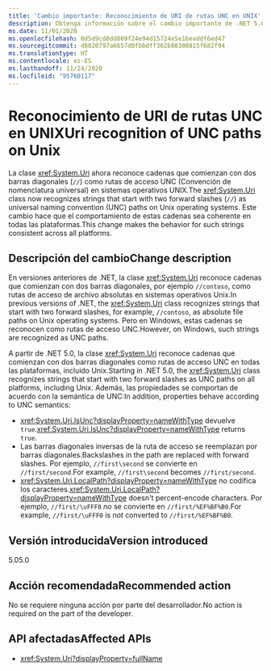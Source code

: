 ```yaml
---
title: 'Cambio importante: Reconocimiento de URI de rutas UNC en UNIX'
description: Obtenga información sobre el cambio importante de .NET 5.0 en las bibliotecas básicas de .NET donde ahora la clase Uri reconoce cadenas que comienzan con dos barras diagonales como rutas de acceso UNC en Unix.
ms.date: 11/01/2020
ms.openlocfilehash: 0d5d9cd8dd869f24e94d15724e5e16eaddf6ed47
ms.sourcegitcommit: d8020797a6657d0fbbdff362b80300815f682f94
ms.translationtype: HT
ms.contentlocale: es-ES
ms.lasthandoff: 11/24/2020
ms.locfileid: "95760117"
---
```

# <a name="uri-recognition-of-unc-paths-on-unix"></a><span data-ttu-id="1fa5d-103">Reconocimiento de URI de rutas UNC en UNIX</span><span class="sxs-lookup"><span data-stu-id="1fa5d-103">Uri recognition of UNC paths on Unix</span></span>

<span data-ttu-id="1fa5d-104">La clase <xref:System.Uri> ahora reconoce cadenas que comienzan con dos barras diagonales (`//`) como rutas de acceso UNC (Convención de nomenclatura universal) en sistemas operativos UNIX.</span><span class="sxs-lookup"><span data-stu-id="1fa5d-104">The <xref:System.Uri> class now recognizes strings that start with two forward slashes (`//`) as universal naming convention (UNC) paths on Unix operating systems.</span></span> <span data-ttu-id="1fa5d-105">Este cambio hace que el comportamiento de estas cadenas sea coherente en todas las plataformas.</span><span class="sxs-lookup"><span data-stu-id="1fa5d-105">This change makes the behavior for such strings consistent across all platforms.</span></span>

## <a name="change-description"></a><span data-ttu-id="1fa5d-106">Descripción del cambio</span><span class="sxs-lookup"><span data-stu-id="1fa5d-106">Change description</span></span>

<span data-ttu-id="1fa5d-107">En versiones anteriores de .NET, la clase <xref:System.Uri> reconoce cadenas que comienzan con dos barras diagonales, por ejemplo `//contoso`, como rutas de acceso de archivo absolutas en sistemas operativos Unix.</span><span class="sxs-lookup"><span data-stu-id="1fa5d-107">In previous versions of .NET, the <xref:System.Uri> class recognizes strings that start with two forward slashes, for example, `//contoso`, as absolute file paths on Unix operating systems.</span></span> <span data-ttu-id="1fa5d-108">Pero en Windows, estas cadenas se reconocen como rutas de acceso UNC.</span><span class="sxs-lookup"><span data-stu-id="1fa5d-108">However, on Windows, such strings are recognized as UNC paths.</span></span>

<span data-ttu-id="1fa5d-109">A partir de .NET 5.0, la clase <xref:System.Uri> reconoce cadenas que comienzan con dos barras diagonales como rutas de acceso UNC en todas las plataformas, incluido Unix.</span><span class="sxs-lookup"><span data-stu-id="1fa5d-109">Starting in .NET 5.0,  the <xref:System.Uri> class recognizes strings that start with two forward slashes as UNC paths on all platforms, including Unix.</span></span> <span data-ttu-id="1fa5d-110">Además, las propiedades se comportan de acuerdo con la semántica de UNC:</span><span class="sxs-lookup"><span data-stu-id="1fa5d-110">In addition, properties behave according to UNC semantics:</span></span>

- <span data-ttu-id="1fa5d-111"><xref:System.Uri.IsUnc?displayProperty=nameWithType> devuelve `true`.</span><span class="sxs-lookup"><span data-stu-id="1fa5d-111"><xref:System.Uri.IsUnc?displayProperty=nameWithType> returns `true`.</span></span>
- <span data-ttu-id="1fa5d-112">Las barras diagonales inversas de la ruta de acceso se reemplazan por barras diagonales.</span><span class="sxs-lookup"><span data-stu-id="1fa5d-112">Backslashes in the path are replaced with forward slashes.</span></span> <span data-ttu-id="1fa5d-113">Por ejemplo, `//first\second` se convierte en `//first/second`.</span><span class="sxs-lookup"><span data-stu-id="1fa5d-113">For example, `//first\second` becomes `//first/second`.</span></span>
- <span data-ttu-id="1fa5d-114"><xref:System.Uri.LocalPath?displayProperty=nameWithType> no codifica los caracteres.</span><span class="sxs-lookup"><span data-stu-id="1fa5d-114"><xref:System.Uri.LocalPath?displayProperty=nameWithType> doesn't percent-encode characters.</span></span> <span data-ttu-id="1fa5d-115">Por ejemplo, `//first/\uFFF0` *no* se convierte en `//first/%EF%BF%B0`.</span><span class="sxs-lookup"><span data-stu-id="1fa5d-115">For example, `//first/\uFFF0` is *not* converted to `//first/%EF%BF%B0`.</span></span>

## <a name="version-introduced"></a><span data-ttu-id="1fa5d-116">Versión introducida</span><span class="sxs-lookup"><span data-stu-id="1fa5d-116">Version introduced</span></span>

<span data-ttu-id="1fa5d-117">5.0</span><span class="sxs-lookup"><span data-stu-id="1fa5d-117">5.0</span></span>

## <a name="recommended-action"></a><span data-ttu-id="1fa5d-118">Acción recomendada</span><span class="sxs-lookup"><span data-stu-id="1fa5d-118">Recommended action</span></span>

<span data-ttu-id="1fa5d-119">No se requiere ninguna acción por parte del desarrollador.</span><span class="sxs-lookup"><span data-stu-id="1fa5d-119">No action is required on the part of the developer.</span></span>

## <a name="affected-apis"></a><span data-ttu-id="1fa5d-120">API afectadas</span><span class="sxs-lookup"><span data-stu-id="1fa5d-120">Affected APIs</span></span>

- <xref:System.Uri?displayProperty=fullName>

<!--

#### Category

Core .NET libraries

### Affected APIs

- `T:System.Uri`

-->
